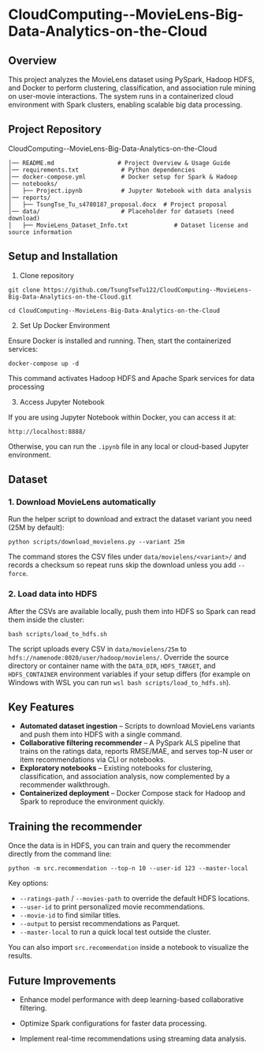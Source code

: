 # CloudComputing--MovieLens-Big-Data-Analytics-on-the-Cloud

## Overview
This project analyzes the MovieLens dataset using PySpark, Hadoop HDFS, and Docker to perform clustering, classification, and association rule mining on user-movie interactions. The system runs in a containerized cloud environment with Spark clusters, enabling scalable big data processing.

## Project Repository
CloudComputing--MovieLens-Big-Data-Analytics-on-the-Cloud
```
│── README.md                  # Project Overview & Usage Guide
│── requirements.txt            # Python dependencies 
│── docker-compose.yml          # Docker setup for Spark & Hadoop
│── notebooks/
│   ├── Project.ipynb           # Jupyter Notebook with data analysis
│── reports/
│   ├── TsungTse_Tu_s4780187_proposal.docx  # Project proposal
│── data/                       # Placeholder for datasets (need download)
│   ├── MovieLens_Dataset_Info.txt             # Dataset license and source information
```

## Setup and Installation

1. Clone repository

`
git clone https://github.com/TsungTseTu122/CloudComputing--MovieLens-Big-Data-Analytics-on-the-Cloud.git
`

`
cd CloudComputing--MovieLens-Big-Data-Analytics-on-the-Cloud
`

2. Set Up Docker Environment
   
Ensure Docker is installed and running. Then, start the containerized services:

`
docker-compose up -d
`

This command activates Hadoop HDFS and Apache Spark services for data processing

3. Access Jupyter Notebook
   
If you are using Jupyter Notebook within Docker, you can access it at:

`
http://localhost:8888/
`

Otherwise, you can run the `.ipynb` file in any local or cloud-based Jupyter environment.

## Dataset

### 1. Download MovieLens automatically

Run the helper script to download and extract the dataset variant you need (25M by default):

```
python scripts/download_movielens.py --variant 25m
```

The command stores the CSV files under `data/movielens/<variant>/` and records a checksum so repeat runs skip the download unless you add `--force`.

### 2. Load data into HDFS

After the CSVs are available locally, push them into HDFS so Spark can read them inside the cluster:

```
bash scripts/load_to_hdfs.sh
```

The script uploads every CSV in `data/movielens/25m` to `hdfs://namenode:8020/user/hadoop/movielens/`. Override the source directory or container name with the `DATA_DIR`, `HDFS_TARGET`, and `HDFS_CONTAINER` environment variables if your setup differs (for example on Windows with WSL you can run `wsl bash scripts/load_to_hdfs.sh`).

## Key Features

- **Automated dataset ingestion** – Scripts to download MovieLens variants and push them into HDFS with a single command.
- **Collaborative filtering recommender** – A PySpark ALS pipeline that trains on the ratings data, reports RMSE/MAE, and serves top-N user or item recommendations via CLI or notebooks.
- **Exploratory notebooks** – Existing notebooks for clustering, classification, and association analysis, now complemented by a recommender walkthrough.
- **Containerized deployment** – Docker Compose stack for Hadoop and Spark to reproduce the environment quickly.

## Training the recommender

Once the data is in HDFS, you can train and query the recommender directly from the command line:

```
python -m src.recommendation --top-n 10 --user-id 123 --master-local
```

Key options:

- `--ratings-path` / `--movies-path` to override the default HDFS locations.
- `--user-id` to print personalized movie recommendations.
- `--movie-id` to find similar titles.
- `--output` to persist recommendations as Parquet.
- `--master-local` to run a quick local test outside the cluster.

You can also import `src.recommendation` inside a notebook to visualize the results.

## Future Improvements

- Enhance model performance with deep learning-based collaborative filtering.

- Optimize Spark configurations for faster data processing.

- Implement real-time recommendations using streaming data analysis.
